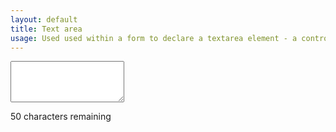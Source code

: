 ```yaml
---
layout: default
title: Text area
usage: Used used within a form to declare a textarea element - a control that allows the user to input text over multiple rows
---
```


<div class="input-wrapper">
    <textarea rows="4" id="comments" class="grey form-control dirty"></textarea>    
    <p class="word-count"><span>50</span> characters remaining</p>
    <ul class="current-errors"></ul>
</div>